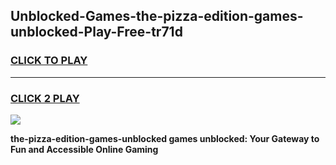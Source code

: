 
## Unblocked-Games-the-pizza-edition-games-unblocked-Play-Free-tr71d
<h3>
<a href="https://premium76.site?title=the-pizza-edition-games-unblocked&ref=23A">CLICK TO PLAY</a></h3>
<hr>

<h3>
<a href="https://premium76.site?title=the-pizza-edition-games-unblocked&ref=23A">CLICK 2 PLAY</a>
  
</h3>

<a href="https://premium76.site?title=the-pizza-edition-games-unblocked&ref=23A"><img src="https://clearcache.store/games.png"></a>


**the-pizza-edition-games-unblocked games unblocked: Your Gateway to Fun and Accessible Online Gaming**
